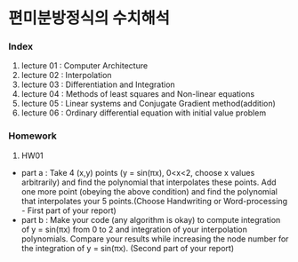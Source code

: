 # 편미분방정식의 수치해석
### Index
1. lecture 01 : Computer Architecture
2. lecture 02 : Interpolation
3. lecture 03 : Differentiation and Integration
4. lecture 04 : Methods of least squares and Non-linear equations
5. lecture 05 : Linear systems and Conjugate Gradient method(addition)
6. lecture 06 : Ordinary differential equation with initial value problem

### Homework
1. HW01
- part a : Take 4 (x,y) points (y = sin(πx), 0<x<2, choose x values arbitrarily) and find the polynomial that interpolates these points. Add one more point (obeying the above condition) and find the polynomial that interpolates your 5 points.(Choose Handwriting or Word-processing - First part of your report)
- part b : Make your code (any algorithm is okay) to compute integration of y = sin(πx) from 0 to 2 and integration of your interpolation polynomials. Compare your results while increasing the node number for the integration of y = sin(πx). (Second part of your report)